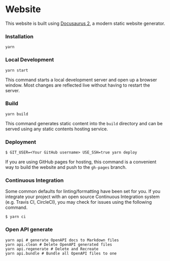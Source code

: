 # Website

This website is built using [Docusaurus 2](https://v2.docusaurus.io/), a modern static website generator.

### Installation

```shell script
yarn
```

### Local Development

```shell script
yarn start
```

This command starts a local development server and open up a browser window. Most changes are reflected live without having to restart the server.

### Build

```shell script
yarn build
```

This command generates static content into the `build` directory and can be served using any static contents hosting service.

### Deployment

```
$ GIT_USER=<Your GitHub username> USE_SSH=true yarn deploy
```

If you are using GitHub pages for hosting, this command is a convenient way to build the website and push to the `gh-pages` branch.

### Continuous Integration

Some common defaults for linting/formatting have been set for you. If you integrate your project with an open source Continuous Integration system (e.g. Travis CI, CircleCI), you may check for issues using the following command.

```
$ yarn ci
```

### Open API generate

```shell
yarn api # generate OpenAPI docs to Markdown files
yarn api.clean # Delete OpenAPI generated files
yarn api.regenerate # Delete and Recreate
yarn api.bundle # Bundle all OpenAPI files to one 
```
